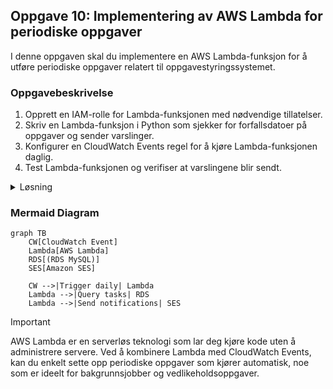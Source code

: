 ## Oppgave 10: Implementering av AWS Lambda for periodiske oppgaver

I denne oppgaven skal du implementere en AWS Lambda-funksjon for å utføre periodiske oppgaver relatert til oppgavestyringssystemet.

### Oppgavebeskrivelse

1. Opprett en IAM-rolle for Lambda-funksjonen med nødvendige tillatelser.
2. Skriv en Lambda-funksjon i Python som sjekker for forfallsdatoer på oppgaver og sender varslinger.
3. Konfigurer en CloudWatch Events regel for å kjøre Lambda-funksjonen daglig.
4. Test Lambda-funksjonen og verifiser at varslingene blir sendt.

<details>
<summary>Løsning</summary>

1. Opprett en IAM-rolle for Lambda:
   - Gå til IAM i AWS Console
   - Klikk på \"Roles\" og deretter \"Create role\
   - Velg AWS service og Lambda
   - Legg til følgende policies:
     - AWSLambdaBasicExecutionRole
     - AmazonRDSReadOnlyAccess
     - AmazonSESFullAccess (hvis du bruker Amazon SES for e-postvarsling)
   - Gi rollen et navn, f.eks. \"TaskManagerLambdaRole\

2. Skriv Lambda-funksjonen:
   - Gå til Lambda i AWS Console
   - Klikk på \"Create function\
   - Velg \"Author from scratch\
   - Gi funksjonen et navn, f.eks. \"check_task_due_dates\
   - Velg Python som runtime
   - Velg den IAM-rollen du opprettet
   - Klikk på \"Create function\
   - Erstatt standardkoden med følgende:

```python
import boto3
import pymysql
import os
from datetime import datetime, timedelta

def lambda_handler(event, context):
    # Connect to RDS
    conn = pymysql.connect(
        host=os.environ['RDS_HOST'],
        user=os.environ['RDS_USER'],
        password=os.environ['RDS_PASSWORD'],
        db=os.environ['RDS_DB_NAME']
    )
    
    try:
        with conn.cursor() as cursor:
            # Check for tasks due in the next 24 hours
            tomorrow = datetime.now() + timedelta(days=1)
            cursor.execute(\"SELECT id, title, due_date FROM tasks WHERE due_date <= %s\", (tomorrow,))
            due_tasks = cursor.fetchall()
            
            # Send notifications for due tasks
            ses = boto3.client('ses', region_name='us-west-2')  # Change region as needed
            for task in due_tasks:
                subject = f\"Task Due Soon: {task[1]}\
                body = f\"Your task '{task[1]}' is due on {task[2]}.\
                ses.send_email(
                    Source='your-email@example.com',
                    Destination={'ToAddresses': ['recipient@example.com']},
                    Message={
                        'Subject': {'Data': subject},
                        'Body': {'Text': {'Data': body}}
                    }
                )
                
            return f\"Processed {len(due_tasks)} due tasks\
    finally:
        conn.close()
```

3. Konfigurer miljøvariabler:
   - I Lambda-funksjonen, gå til \"Configuration\" -> \"Environment variables\
   - Legg til følgende variabler:
     - RDS_HOST: RDS-endepunkt
     - RDS_USER: Databasebrukernavn
     - RDS_PASSWORD: Databasepassord
     - RDS_DB_NAME: Databasenavn

4. Konfigurer CloudWatch Events:
   - I Lambda-funksjonen, gå til \"Configuration\" -> \"Triggers\
   - Klikk på \"Add trigger\
   - Velg \"CloudWatch Events/EventBridge\
   - Opprett en ny regel:
     - Rule type: Schedule expression
     - Schedule expression: cron(0 0 * * ? *) (kjører hver dag kl. 00:00 UTC)
   - Klikk på \"Add\

5. Test Lambda-funksjonen:
   - Klikk på \"Test\" i Lambda-konsollen
   - Opprett en testbegivenhet (kan være tom JSON: {})
   - Kjør testen og sjekk loggene for resultater

Du har nå implementert en Lambda-funksjon som automatisk sjekker for oppgaver som snart forfaller og sender varslinger. Dette forbedrer brukeropplevelsen ved å minne brukere på forestående frister.

</details>

### Mermaid Diagram

```mermaid
graph TB
    CW[CloudWatch Event]
    Lambda[AWS Lambda]
    RDS[(RDS MySQL)]
    SES[Amazon SES]
    
    CW -->|Trigger daily| Lambda
    Lambda -->|Query tasks| RDS
    Lambda -->|Send notifications| SES
```

> [!IMPORTANT]
> AWS Lambda er en serverløs teknologi som lar deg kjøre kode uten å administrere servere. Ved å kombinere Lambda med CloudWatch Events, kan du enkelt sette opp periodiske oppgaver som kjører automatisk, noe som er ideelt for bakgrunnsjobber og vedlikeholdsoppgaver.
